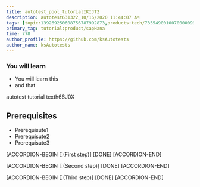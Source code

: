 ```yaml
---
title: autotest_pool_tutorialIKIJT2
description: autotest631322_10/16/2020 11:44:07 AM
tags: [topic:139269250608756787992873,products:tech/73554900100700000996,tutorial:experience/advanced]
primary_tag: tutorial:product/sapHana
time: 778
author_profile: https://github.com/ksAutotests
author_name: ksAutotests
---
```

### You will learn
- You will learn this
- and that

autotest tutorial texth66J0X

## Prerequisites
- Prerequisute1
- Prerequisute2
- Prerequisute3

[ACCORDION-BEGIN [](First step)]
[DONE]
[ACCORDION-END]

[ACCORDION-BEGIN [](Second step)]
[DONE]
[ACCORDION-END]

[ACCORDION-BEGIN [](Third step)]
[DONE]
[ACCORDION-END]

